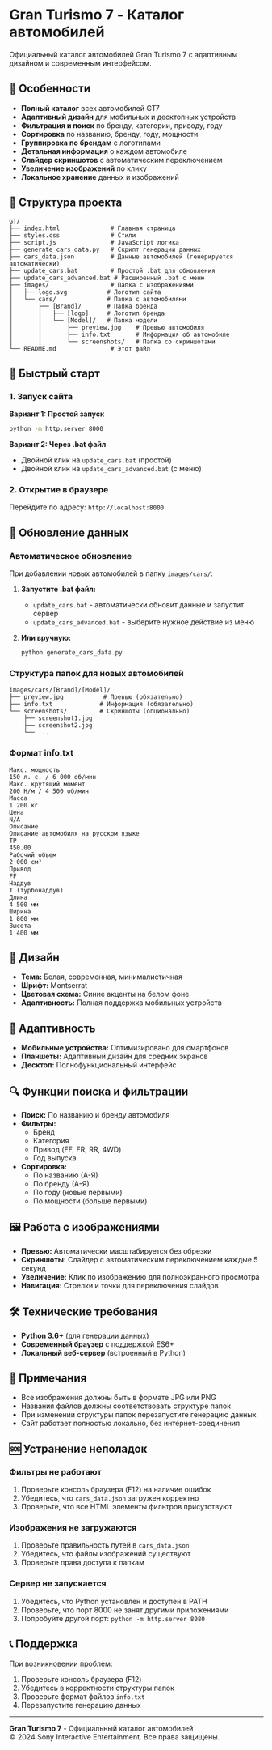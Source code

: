 # Gran Turismo 7 - Каталог автомобилей

Официальный каталог автомобилей Gran Turismo 7 с адаптивным дизайном и современным интерфейсом.

## 🚗 Особенности

- **Полный каталог** всех автомобилей GT7
- **Адаптивный дизайн** для мобильных и десктопных устройств
- **Фильтрация и поиск** по бренду, категории, приводу, году
- **Сортировка** по названию, бренду, году, мощности
- **Группировка по брендам** с логотипами
- **Детальная информация** о каждом автомобиле
- **Слайдер скриншотов** с автоматическим переключением
- **Увеличение изображений** по клику
- **Локальное хранение** данных и изображений

## 📁 Структура проекта

```
GT/
├── index.html              # Главная страница
├── styles.css              # Стили
├── script.js               # JavaScript логика
├── generate_cars_data.py   # Скрипт генерации данных
├── cars_data.json          # Данные автомобилей (генерируется автоматически)
├── update_cars.bat         # Простой .bat для обновления
├── update_cars_advanced.bat # Расширенный .bat с меню
├── images/                 # Папка с изображениями
│   ├── logo.svg           # Логотип сайта
│   └── cars/              # Папка с автомобилями
│       ├── [Brand]/       # Папка бренда
│       │   ├── [logo]     # Логотип бренда
│       │   └── [Model]/   # Папка модели
│       │       ├── preview.jpg    # Превью автомобиля
│       │       ├── info.txt       # Информация об автомобиле
│       │       └── screenshots/   # Папка со скриншотами
└── README.md               # Этот файл
```

## 🚀 Быстрый старт

### 1. Запуск сайта

**Вариант 1: Простой запуск**
```bash
python -m http.server 8000
```

**Вариант 2: Через .bat файл**
- Двойной клик на `update_cars.bat` (простой)
- Двойной клик на `update_cars_advanced.bat` (с меню)

### 2. Открытие в браузере
Перейдите по адресу: `http://localhost:8000`

## 🔧 Обновление данных

### Автоматическое обновление
При добавлении новых автомобилей в папку `images/cars/`:

1. **Запустите .bat файл:**
   - `update_cars.bat` - автоматически обновит данные и запустит сервер
   - `update_cars_advanced.bat` - выберите нужное действие из меню

2. **Или вручную:**
   ```bash
   python generate_cars_data.py
   ```

### Структура папок для новых автомобилей

```
images/cars/[Brand]/[Model]/
├── preview.jpg           # Превью (обязательно)
├── info.txt             # Информация (обязательно)
└── screenshots/         # Скриншоты (опционально)
    ├── screenshot1.jpg
    ├── screenshot2.jpg
    └── ...
```

### Формат info.txt

```
Макс. мощность
150 л. с. / 6 000 об/мин
Макс. крутящий момент
200 Н/м / 4 500 об/мин
Масса
1 200 кг
Цена
N/A
Описание
Описание автомобиля на русском языке
ТР
450.00
Рабочий объем
2 000 см³
Привод
FF
Наддув
T (турбонаддув)
Длина
4 500 мм
Ширина
1 800 мм
Высота
1 400 мм
```

## 🎨 Дизайн

- **Тема:** Белая, современная, минималистичная
- **Шрифт:** Montserrat
- **Цветовая схема:** Синие акценты на белом фоне
- **Адаптивность:** Полная поддержка мобильных устройств

## 📱 Адаптивность

- **Мобильные устройства:** Оптимизировано для смартфонов
- **Планшеты:** Адаптивный дизайн для средних экранов
- **Десктоп:** Полнофункциональный интерфейс

## 🔍 Функции поиска и фильтрации

- **Поиск:** По названию и бренду автомобиля
- **Фильтры:**
  - Бренд
  - Категория
  - Привод (FF, FR, RR, 4WD)
  - Год выпуска
- **Сортировка:**
  - По названию (А-Я)
  - По бренду (А-Я)
  - По году (новые первыми)
  - По мощности (больше первыми)

## 🖼️ Работа с изображениями

- **Превью:** Автоматически масштабируется без обрезки
- **Скриншоты:** Слайдер с автоматическим переключением каждые 5 секунд
- **Увеличение:** Клик по изображению для полноэкранного просмотра
- **Навигация:** Стрелки и точки для переключения слайдов

## 🛠️ Технические требования

- **Python 3.6+** (для генерации данных)
- **Современный браузер** с поддержкой ES6+
- **Локальный веб-сервер** (встроенный в Python)

## 📝 Примечания

- Все изображения должны быть в формате JPG или PNG
- Названия файлов должны соответствовать структуре папок
- При изменении структуры папок перезапустите генерацию данных
- Сайт работает полностью локально, без интернет-соединения

## 🆘 Устранение неполадок

### Фильтры не работают
1. Проверьте консоль браузера (F12) на наличие ошибок
2. Убедитесь, что `cars_data.json` загружен корректно
3. Проверьте, что все HTML элементы фильтров присутствуют

### Изображения не загружаются
1. Проверьте правильность путей в `cars_data.json`
2. Убедитесь, что файлы изображений существуют
3. Проверьте права доступа к папкам

### Сервер не запускается
1. Убедитесь, что Python установлен и доступен в PATH
2. Проверьте, что порт 8000 не занят другими приложениями
3. Попробуйте другой порт: `python -m http.server 8080`

## 📞 Поддержка

При возникновении проблем:
1. Проверьте консоль браузера (F12)
2. Убедитесь в корректности структуры папок
3. Проверьте формат файлов `info.txt`
4. Перезапустите генерацию данных

---

**Gran Turismo 7** - Официальный каталог автомобилей  
© 2024 Sony Interactive Entertainment. Все права защищены.
